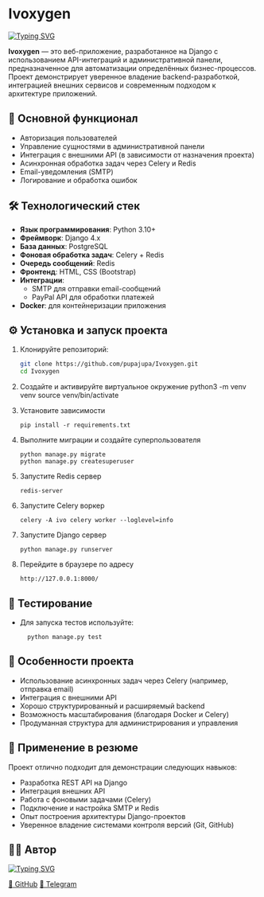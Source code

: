 # Ivoxygen

[![Typing SVG](https://readme-typing-svg.herokuapp.com?color=%2336BCF7&lines=Welcome+to+my+project+)](https://git.io/typing-svg)

**Ivoxygen** — это веб-приложение, разработанное на Django с использованием API-интеграций и административной панели, предназначенное для автоматизации определённых бизнес-процессов. Проект демонстрирует уверенное владение backend-разработкой, интеграцией внешних сервисов и современным подходом к архитектуре приложений.

## 🚀 Основной функционал

-   Авторизация пользователей
-   Управление сущностями в административной панели
-   Интеграция с внешними API (в зависимости от назначения проекта)
-   Асинхронная обработка задач через Celery и Redis
-   Email-уведомления (SMTP)
-   Логирование и обработка ошибок

## 🛠️ Технологический стек

-   **Язык программирования**: Python 3.10+
-   **Фреймворк**: Django 4.x
-   **База данных**: PostgreSQL
-   **Фоновая обработка задач**: Celery + Redis
-   **Очередь сообщений**: Redis
-   **Фронтенд**: HTML, CSS (Bootstrap)
-   **Интеграции**:
    -   SMTP для отправки email-сообщений
    -   PayPal API для обработки платежей
-   **Docker**: для контейнеризации приложения

## ⚙️ Установка и запуск проекта

1.  Клонируйте репозиторий:
    ```bash
    git clone https://github.com/pupajupa/Ivoxygen.git
    cd Ivoxygen
    ```
2.  Создайте и активируйте виртуальное окружение
    python3 -m venv venv
    source venv/bin/activate

3.  Установите зависимости

        pip install -r requirements.txt

4.  Выполните миграции и создайте суперпользователя

        python manage.py migrate
        python manage.py createsuperuser

5.  Запустите Redis сервер

        redis-server

6.  Запустите Celery воркер

        celery -A ivo celery worker --loglevel=info

7.  Запустите Django сервер

        python manage.py runserver

8.  Перейдите в браузере по адресу

        http://127.0.0.1:8000/

## 🧪 Тестирование

-   Для запуска тестов используйте:

          python manage.py test

## 📌 Особенности проекта

-   Использование асинхронных задач через Celery (например, отправка email)
-   Интеграция с внешними API
-   Хорошо структурированный и расширяемый backend
-   Возможность масштабирования (благодаря Docker и Celery)
-   Продуманная структура для администрирования и управления

## 💼 Применение в резюме

Проект отлично подходит для демонстрации следующих навыков:

-   Разработка REST API на Django
-   Интеграция внешних API
-   Работа с фоновыми задачами (Celery)
-   Подключение и настройка SMTP и Redis
-   Опыт построения архитектуры Django-проектов
-   Уверенное владение системами контроля версий (Git, GitHub)

## 🧑‍💻 Автор

[![Typing SVG](https://readme-typing-svg.herokuapp.com?color=%2336BCF7&lines=Maksim+Antikhovitch+)](https://git.io/typing-svg)

[👤 GitHub](https://github.com/pupajupa) [💌 Telegram](https://t.me/vyshelpoparit)
